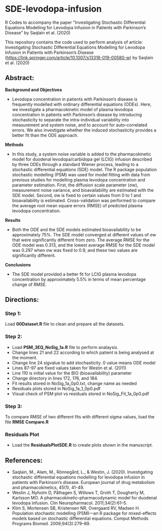 # SDE-levodopa-infusion
R Codes to accompany the paper "Investigating Stochastic Differential Equations Modelling for Levodopa Infusion in Patients with Parkinson’s Disease" by Saqlain et al. (2020)

This repository contains the code used to perform analysis of article: Investigating Stochastic Differential Equations Modelling for Levodopa Infusion in Patients with Parkinson’s Disease (https://link.springer.com/article/10.1007/s13318-019-00580-w) by Saqlain et al. (2020)

## Abstract: 
**Background and Objectives**
- Levodopa concentration in patients with Parkinson’s disease is frequently modelled with ordinary differential equations (ODEs). Here, we investigate a pharmacokinetic model of plasma levodopa concentration in patients with Parkinson’s disease by introducing stochasticity to separate the intra-individual variability into measurement and system noise, and to account for auto-correlated errors. We also investigate whether the induced stochasticity provides a better fit than the ODE approach.

**Methods**
- In this study, a system noise variable is added to the pharmacokinetic model for duodenal levodopa/carbidopa gel (LCIG) infusion described by three ODEs through a standard Wiener process, leading to a stochastic differential equations (SDE) model. The R package population stochastic modelling (PSM) was used for model fitting with data from previous studies for modelling plasma levodopa concentration and parameter estimation. First, the diffusion scale parameter (σw), measurement noise variance, and bioavailability are estimated with the SDE model. Second, σw is fixed to certain values from 0 to 1 and bioavailability is estimated. Cross-validation was performed to compare the average root mean square errors (RMSE) of predicted plasma levodopa concentration.

**Results**
- Both the ODE and the SDE models estimated bioavailability to be approximately 75%. The SDE model converged at different values of σw that were significantly different from zero. The average RMSE for the ODE model was 0.313, and the lowest average RMSE for the SDE model was 0.297 when σw was fixed to 0.9, and these two values are significantly different.

**Conclusions**
- The SDE model provided a better fit for LCIG plasma levodopa concentration by approximately 5.5% in terms of mean percentage change of RMSE.

## Directions:

### Step 1:
Load **00Dataset.R** file to clean and prepare all the datasets. 

### Step 2:
- Load **PSM_3EQ_NoSig_1a.R** file to perform analaysis. 
- Change lines 21 and 22 according to which patient is being analysed at the moment.
- Change line 24 sigvalue to add stochasticity. 0 value means ODE model
- Lines 87-97 are fixed values  taken for Westin et al. (2011)
- Line 110 is initial value for the BIO (bioavailability) parameter
- Change directory in lines 172, 176, and 184.
- Fit results stored in NoSig_1a_0p0.txt, change name as needed
- Residuals plots stored in NoSig_1a_1_0p0.pdf
- Visual check of PSM plot vs residuals stored in NoSig_Fit_1a_0p0.pdf

### Step 3:
To compare RMSE of two different fits with different sigma values, load the file **RMSE Compare.R**

### Residuals Plot
- Load the **ResidualsPlotSDE.R** to create plots shown in the manuscript.

## References:
- Saqlain, M., Alam, M., Rönnegård, L., & Westin, J. (2020). Investigating stochastic differential equations modelling for levodopa infusion in patients with Parkinson’s disease. European journal of drug metabolism and pharmacokinetics, 45(1), 41-49.
- Westin J, Nyholm D, Pålhagen S, Willows T, Groth T, Dougherty M, Karlsson MO. A pharmacokinetic–pharmacodynamic model for duodenal levodopa infusion. Clin Neuropharmacol. 2011;34(2):61–5.
- Klim S, Mortensen SB, Kristensen NR, Overgaard RV, Madsen H. Population stochastic modelling (PSM)—an R package for mixed-effects models based on stochastic differential equations. Comput Methods Programs Biomed. 2009;94(3):279–89.
